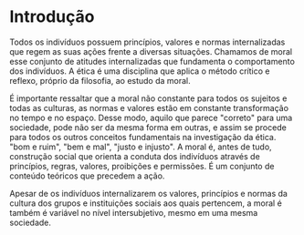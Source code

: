 # Introdução

Todos os indivíduos possuem princípios, valores e normas internalizadas que regem as suas ações frente a diversas situações. Chamamos de moral esse conjunto de atitudes internalizadas que fundamenta o comportamento dos indivíduos. A ética é uma disciplina que aplica o método crítico e reflexo, próprio da filosofia, ao estudo da moral.

É importante ressaltar que a moral não constante para todos os sujeitos e todas as culturas, as normas e valores estão em constante transformação no tempo e no espaço. Desse modo, aquilo que parece "correto" para uma sociedade, pode não ser da mesma forma em outras, e assim se procede para todos os outros conceitos fundamentais na investigação da ética. "bom e ruim", "bem e mal", "justo e injusto". A moral é, antes de tudo, construção social que orienta a conduta dos indivíduos através de princípios, regras, valores, proibições e permissões. É um conjunto de conteúdo teóricos que precedem a ação.

Apesar de os indivíduos internalizarem os valores, princípios e normas da cultura dos grupos e instituições sociais aos quais pertencem, a moral é também é variável no nível intersubjetivo, mesmo em uma mesma sociedade.